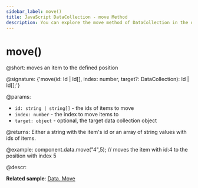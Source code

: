 ```yaml
---
sidebar_label: move()
title: JavaScript DataCollection - move Method 
description: You can explore the move method of DataCollection in the documentation of the DHTMLX JavaScript UI library. Browse developer guides and API reference, try out code examples and live demos, and download a free 30-day evaluation version of DHTMLX Suite 7.
---
```


# move()

@short: moves an item to the defined position

@signature: {'move(id: Id | Id[], index: number, target?: DataCollection): Id | Id[];'}

@params:
- `id: string | string[]` - the ids of items to move
- `index: number` - the index to move items to
- `target: object` - optional, the target data collection object

@returns:
Either a string with the item's id or an array of string values with ids of items.

@example:
component.data.move("4",5); // moves the item with id:4 to the position with index 5

@descr:

**Related sample**: [Data. Move](https://snippet.dhtmlx.com/fi66bi8h)
